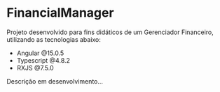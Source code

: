 # FinancialManager

Projeto desenvolvido para fins didáticos de um Gerenciador Financeiro, utilizando as tecnologias abaixo:
* Angular @15.0.5
* Typescript @4.8.2
* RXJS @7.5.0

Descrição em desenvolvimento...
